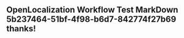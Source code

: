 <properties
ms.topic="hero-topic"
ms.test1="hero-topic"
ms.test2="test"/>

## OpenLocalization Workflow Test MarkDown 5b237464-51bf-4f98-b6d7-842774f27b69 thanks!

